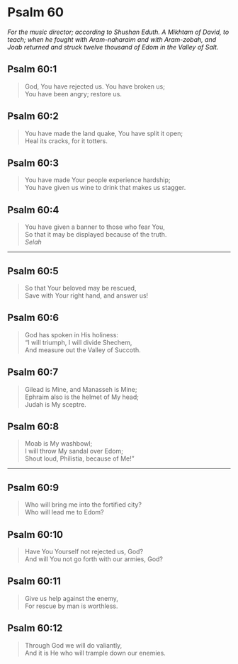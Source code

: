 # Psalm 60

_For the music director; according to Shushan Eduth. A Mikhtam of David, to teach; when he fought with Aram-naharaim and with Aram-zobah, and Joab returned and struck twelve thousand of Edom in the Valley of Salt._

## Psalm 60:1

> God, You have rejected us. You have broken us;  
> You have been angry; restore us.

## Psalm 60:2

> You have made the land quake, You have split it open;  
> Heal its cracks, for it totters.

## Psalm 60:3

> You have made Your people experience hardship;  
> You have given us wine to drink that makes us stagger.

## Psalm 60:4

> You have given a banner to those who fear You,  
> So that it may be displayed because of the truth.  
> _Selah_

---

## Psalm 60:5

> So that Your beloved may be rescued,  
> Save with Your right hand, and answer us!

## Psalm 60:6

> God has spoken in His holiness:  
> “I will triumph, I will divide Shechem,  
> And measure out the Valley of Succoth.

## Psalm 60:7

> Gilead is Mine, and Manasseh is Mine;  
> Ephraim also is the helmet of My head;  
> Judah is My sceptre.

## Psalm 60:8

> Moab is My washbowl;  
> I will throw My sandal over Edom;  
> Shout loud, Philistia, because of Me!”

---

## Psalm 60:9

> Who will bring me into the fortified city?  
> Who will lead me to Edom?

## Psalm 60:10

> Have You Yourself not rejected us, God?  
> And will You not go forth with our armies, God?

## Psalm 60:11

> Give us help against the enemy,  
> For rescue by man is worthless.

## Psalm 60:12

> Through God we will do valiantly,  
> And it is He who will trample down our enemies.
